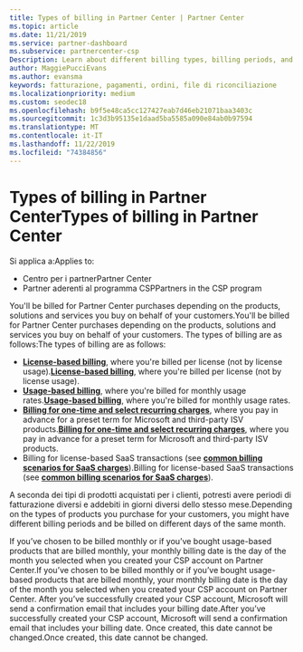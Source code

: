 ```yaml
---
title: Types of billing in Partner Center | Partner Center
ms.topic: article
ms.date: 11/21/2019
ms.service: partner-dashboard
ms.subservice: partnercenter-csp
Description: Learn about different billing types, billing periods, and billing dates you might see in Partner Center.
author: MaggiePucciEvans
ms.author: evansma
keywords: fatturazione, pagamenti, ordini, file di riconciliazione
ms.localizationpriority: medium
ms.custom: seodec18
ms.openlocfilehash: b9f5e48ca5cc127427eab7d46eb21071baa3403c
ms.sourcegitcommit: 1c3d3b95135e1daad5ba5585a090e84ab0b97594
ms.translationtype: MT
ms.contentlocale: it-IT
ms.lasthandoff: 11/22/2019
ms.locfileid: "74384856"
---
```

# <a name="types-of-billing-in-partner-center"></a><span data-ttu-id="61c73-104">Types of billing in Partner Center</span><span class="sxs-lookup"><span data-stu-id="61c73-104">Types of billing in Partner Center</span></span>

<span data-ttu-id="61c73-105">Si applica a:</span><span class="sxs-lookup"><span data-stu-id="61c73-105">Applies to:</span></span>

- <span data-ttu-id="61c73-106">Centro per i partner</span><span class="sxs-lookup"><span data-stu-id="61c73-106">Partner Center</span></span>
- <span data-ttu-id="61c73-107">Partner aderenti al programma CSP</span><span class="sxs-lookup"><span data-stu-id="61c73-107">Partners in the CSP program</span></span>

<span data-ttu-id="61c73-108">You'll be billed for Partner Center purchases depending on the products, solutions and services you buy on behalf of your customers.</span><span class="sxs-lookup"><span data-stu-id="61c73-108">You'll be billed for Partner Center purchases depending on the products, solutions and services you buy on behalf of your customers.</span></span> <span data-ttu-id="61c73-109">The types of billing are as follows:</span><span class="sxs-lookup"><span data-stu-id="61c73-109">The types of billing are as follows:</span></span>

- <span data-ttu-id="61c73-110">[**License-based billing**](license-based-billing.md), where you're billed per license (not by license usage).</span><span class="sxs-lookup"><span data-stu-id="61c73-110">[**License-based billing**](license-based-billing.md), where you're billed per license (not by license usage).</span></span>
- <span data-ttu-id="61c73-111">[**Usage-based billing**](usage-based-billing.md), where you're billed for monthly usage rates.</span><span class="sxs-lookup"><span data-stu-id="61c73-111">[**Usage-based billing**](usage-based-billing.md), where you're billed for monthly usage rates.</span></span>
- <span data-ttu-id="61c73-112">[**Billing for one-time and select recurring charges**](one-time-and-recurring-billing.md), where you pay in advance for a preset term for Microsoft and third-party ISV products.</span><span class="sxs-lookup"><span data-stu-id="61c73-112">[**Billing for one-time and select recurring charges**](one-time-and-recurring-billing.md), where you pay in advance for a preset term for Microsoft and third-party ISV products.</span></span>
- <span data-ttu-id="61c73-113">Billing for license-based SaaS transactions (see [**common billing scenarios for SaaS charges**](common-billing-scenarios-saas.md)).</span><span class="sxs-lookup"><span data-stu-id="61c73-113">Billing for license-based SaaS transactions (see [**common billing scenarios for SaaS charges**](common-billing-scenarios-saas.md)).</span></span>

<span data-ttu-id="61c73-114">A seconda dei tipi di prodotti acquistati per i clienti, potresti avere periodi di fatturazione diversi e addebiti in giorni diversi dello stesso mese.</span><span class="sxs-lookup"><span data-stu-id="61c73-114">Depending on the types of products you purchase for your customers, you might have different billing periods and be billed on different days of the same month.</span></span>

<span data-ttu-id="61c73-115">If you’ve chosen to be billed monthly or if you’ve bought usage-based products that are billed monthly, your monthly billing date is the day of the month you selected when you created your CSP account on Partner Center.</span><span class="sxs-lookup"><span data-stu-id="61c73-115">If you’ve chosen to be billed monthly or if you’ve bought usage-based products that are billed monthly, your monthly billing date is the day of the month you selected when you created your CSP account on Partner Center.</span></span> <span data-ttu-id="61c73-116">After you’ve successfully created your CSP account, Microsoft will send a confirmation email that includes your billing date.</span><span class="sxs-lookup"><span data-stu-id="61c73-116">After you’ve successfully created your CSP account, Microsoft will send a confirmation email that includes your billing date.</span></span> <span data-ttu-id="61c73-117">Once created, this date cannot be changed.</span><span class="sxs-lookup"><span data-stu-id="61c73-117">Once created, this date cannot be changed.</span></span>
